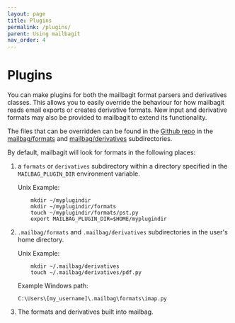 ```yaml
---
layout: page
title: Plugins
permalink: /plugins/
parent: Using mailbagit
nav_order: 4
---
```


# Plugins

You can make plugins for both the mailbagit format parsers and derivatives classes. This allows you to easily override the behaviour for how mailbagit reads email exports or creates derivative formats. New input and derivative formats may also be provided to mailbagit to extend its functionality.

The files that can be overridden can be found in the [Github repo](https://github.com/UAlbanyArchives/mailbag) in the [mailbag/formats](https://github.com/UAlbanyArchives/mailbag/tree/main/mailbag/formats) and [mailbag/derivatives](https://github.com/UAlbanyArchives/mailbag/tree/main/mailbag/derivatives) subdirectories.

By default, mailbagit will look for formats in the following places:

1. a `formats` or `derivatives` subdirectory within a directory specified in the `MAILBAG_PLUGIN_DIR` environment variable.
	
	Unix Example:
	```
		mkdir ~/myplugindir
		mkdir ~/myplugindir/formats
		touch ~/myplugindir/formats/pst.py
		export MAILBAG_PLUGIN_DIR=$HOME/myplugindir
	```
2. `.mailbag/formats` and `.mailbag/derivatives` subdirectories in the user's home directory.
	
	Unix Example:
	```
		mkdir ~/.mailbag/derivatives
		touch ~/.mailbag/derivatives/pdf.py
	```

	Example Windows path:
	```
	C:\Users\[my_username]\.mailbag\formats\imap.py
	```
3. The formats and derivatives built into mailbag.
